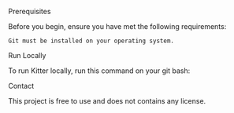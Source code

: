 Prerequisites

Before you begin, ensure you have met the following requirements:

    Git must be installed on your operating system.

Run Locally

To run Kitter locally, run this command on your git bash:

Contact

This project is free to use and does not contains any license.
